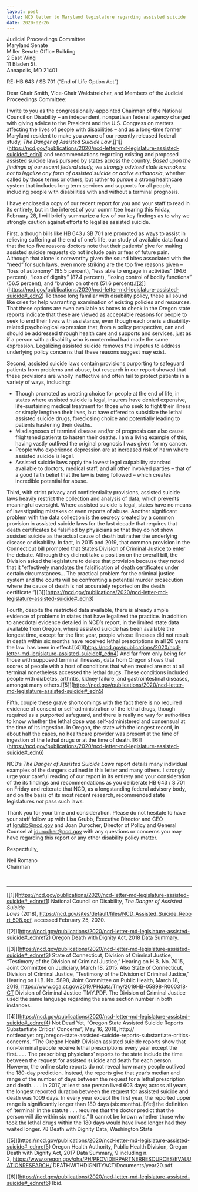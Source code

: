 ```yaml
---
layout: post
title: NCD letter to Maryland legislature regarding assisted suicide
date: 2020-02-26
---
```

Judicial Proceedings Committee\
Maryland Senate\
Miller Senate Office Building\
2 East Wing\
11 Bladen St.\
Annapolis, MD 21401

RE: HB 643 / SB 701 (“End of Life Option Act”)

Dear Chair Smith, Vice-Chair Waldstreicher, and Members of the Judicial Proceedings Committee:

I write to you as the congressionally-appointed Chairman of the National Council on Disability – an independent, nonpartisan federal agency charged with giving advice to the President and the U.S. Congress on matters affecting the lives of people with disabilities – and as a long-time former Maryland resident to make you aware of our recently released federal study, *The Danger of Assisted Suicide Law*,[\[1]](https://ncd.gov/publications/2020/ncd-letter-md-legislature-assisted-suicide#_edn1) and recommendations regarding existing and proposed assisted suicide laws pursued by states across the country. *Based upon the findings of our recent federal study, we strongly advised state lawmakers not to legalize any form of assisted suicide or active euthanasia*, whether called by those terms or others, but rather to pursue a strong healthcare system that includes long term services and supports for all people, including people with disabilities with and without a terminal prognosis.

I have enclosed a copy of our recent report for you and your staff to read in its entirety, but in the interest of your committee hearing this Friday, February 28, I will briefly summarize a few of our key findings as to why we strongly caution against efforts to legalize assisted suicide.

First, although bills like HB 643 / SB 701 are promoted as ways to assist in relieving suffering at the end of one’s life, our study of available data found that the top five reasons doctors note that their patients’ give for making assisted suicide requests do not include pain or fear of future pain. Although that alone is noteworthy given the sound bites associated with the “need” for such laws, even more striking are the top five reasons given – “loss of autonomy” (95.5 percent), “less able to engage in activities” (94.6 percent), “loss of dignity” (87.4 percent), “losing control of bodily functions” (56.5 percent), and “burden on others (51.6 percent).[\[2]](https://ncd.gov/publications/2020/ncd-letter-md-legislature-assisted-suicide#_edn2) To those long familiar with disability policy, these all sound like cries for help warranting examination of existing policies and resources. That these options are even available as boxes to check in the Oregon state reports indicate that these are viewed as acceptable reasons for people to seek to end their lives with assistance, even though each one is a disability-related psychological expression that, from a policy perspective, can and should be addressed through health care and supports and services, just as if a person with a disability who is nonterminal had made the same expression. Legalizing assisted suicide removes the impetus to address underlying policy concerns that these reasons suggest may exist.

Second, assisted suicide laws contain provisions purporting to safeguard patients from problems and abuse, but research in our report showed that these provisions are wholly ineffective and often fail to protect patients in a variety of ways, including:

* Though promoted as creating choice for people at the end of life, in states where assisted suicide is legal, insurers have denied expensive, life-sustaining medical treatment for those who seek to fight their illness or simply lengthen their lives, but have offered to subsidize the lethal assisted suicide drugs, foreclosing choice and potentially leading to patients hastening their deaths.
* Misdiagnoses of terminal disease and/or of prognosis can also cause frightened patients to hasten their deaths. I am a living example of this, having vastly outlived the original prognosis I was given for my cancer.
* People who experience depression are at increased risk of harm where assisted suicide is legal.
* Assisted suicide laws apply the lowest legal culpability standard available to doctors, medical staff, and all other involved parties – that of a good faith belief that the law is being followed – which creates incredible potential for abuse.

Third, with strict privacy and confidentiality provisions, assisted suicide laws heavily restrict the collection and analysis of data, which prevents meaningful oversight. Where assisted suicide is legal, states have no means of investigating mistakes or even reports of abuse. Another significant problem with the data collection is the secrecy created by a common provision in assisted suicide laws for the last decade that requires that death certificates be falsified by physicians so that they do not show assisted suicide as the actual cause of death but rather the underlying disease or disability. In fact, in 2015 and 2019, that common provision in the Connecticut bill prompted that State’s Division of Criminal Justice to enter the debate. Although they did not take a position on the overall bill, the Division asked the legislature to delete that provision because they noted that it “effectively mandates the falsification of death certificates under certain circumstances… The practical problem for the criminal justice system and the courts will be confronting a potential murder prosecution where the cause of death is not accurately reported on the death certificate.”[\[3]](https://ncd.gov/publications/2020/ncd-letter-md-legislature-assisted-suicide#_edn3)

Fourth, despite the restricted data available, there is already ample evidence of problems in states that have legalized the practice. In addition to anecdotal evidence detailed in NCD’s report, in the limited state data available from Oregon, where assisted suicide has been available the longest time, except for the first year, people whose illnesses did not result in death within six months have received lethal prescriptions in all 20 years the law  has been in effect.[\[4]](https://ncd.gov/publications/2020/ncd-letter-md-legislature-assisted-suicide#_edn4) And far from only being for those with supposed terminal illnesses, data from Oregon shows that scores of people with a host of conditions that when treated are not at all terminal nonetheless accessed the lethal drugs. These conditions included people with diabetes, arthritis, kidney failure, and gastrointestinal diseases, amongst many others.[\[5]](https://ncd.gov/publications/2020/ncd-letter-md-legislature-assisted-suicide#_edn5)

Fifth, couple these grave shortcomings with the fact there is no required evidence of consent or self-administration of the lethal drugs, though required as a purported safeguard, and there is really no way for authorities to know whether the lethal dose was self-administered and consensual at the time of its ingestion. In Oregon, the state with the longest record, in about half the cases, no healthcare provider was present at the time of ingestion of the lethal drugs or at the time of death.[\[6]](https://ncd.gov/publications/2020/ncd-letter-md-legislature-assisted-suicide#_edn6)

NCD’s *The Danger of Assisted Suicide Laws* report details many individual examples of the dangers outlined in this letter and many others. I strongly urge your careful reading of our report in its entirety and your consideration of the its findings and recommendations as you deliberate HB 643 / S 701 on Friday and reiterate that NCD, as a longstanding federal advisory body, and on the basis of its most recent research, recommended state legislatures *not* pass such laws.

Thank you for your time and consideration. Please do not hesitate to have your staff follow up with Lisa Grubb, Executive Director and CEO at [lgrubb@ncd.gov](mailto:lgrubb@ncd.gov) and Joan Durocher, Director of Policy and General Counsel at [jdurocher@ncd.gov](mailto:jdurocher@ncd.gov) with any questions or concerns you may have regarding this report or any other disability policy matter.

Respectfully,

Neil Romano\
Chairman

 

- - -

[\[1]](https://ncd.gov/publications/2020/ncd-letter-md-legislature-assisted-suicide#_ednref1) National Council on Disability, *The Danger of Assisted Suicide Laws* (2018), <https://ncd.gov/sites/default/files/NCD_Assisted_Suicide_Report_508.pdf>, accessed February 25, 2020.

[\[2]](https://ncd.gov/publications/2020/ncd-letter-md-legislature-assisted-suicide#_ednref2) Oregon Death with Dignity Act, 2018 Data Summary.

[\[3]](https://ncd.gov/publications/2020/ncd-letter-md-legislature-assisted-suicide#_ednref3) State of Connecticut, Division of Criminal Justice, “Testimony of the Division of Criminal Justice,” Hearing on H.B. No. 7015, Joint Committee on Judiciary, March 18, 2015. Also State of Connecticut, Division of Criminal Justice, “Testimony of the Division of Criminal Justice,” Hearing on H.B. No. 5898, Joint Committee on Public Health, March 18, 2019, <https://www.cga.ct.gov/2019/PHdata/Tmy/2019HB-05898-R000318-CT> Division of Criminal Justice-TMY.PDF. The Division of Criminal Justice used the same language regarding the same section number in both instances.

[\[4]](https://ncd.gov/publications/2020/ncd-letter-md-legislature-assisted-suicide#_ednref4) Not Dead Yet, “Oregon State Assisted Suicide Reports Substantiate Critics’ Concerns”, May 16, 2018, http:// notdeadyet.org/oregon-state-assisted-suicide-reports-substantiate-critics-concerns. “The Oregon Health Division assisted suicide reports show that non-terminal people receive lethal prescriptions every year except the first. . . . The prescribing physicians’ reports to the state include the time between the request for assisted suicide and death for each person. However, the online state reports do not reveal how many people outlived the 180-day prediction. Instead, the reports give that year’s median and range of the number of days between the request for a lethal prescription and death. . . . In 2017, at least one person lived 603 days; across all years, the longest reported duration between the request for assisted suicide and death was 1009 days. In every year except the first year, the reported upper range is significantly longer than 180 days (six months). \[Yet] the definition of ‘terminal’ in the statute . . . requires that the doctor predict that the person will die within six months.” It cannot be known whether those who took the lethal drugs within the 180 days would have lived longer had they waited longer. 78 Death with Dignity Data, Washington State

[\[5]](https://ncd.gov/publications/2020/ncd-letter-md-legislature-assisted-suicide#_ednref5) Oregon Health Authority, Public Health Division, Oregon Death with Dignity Act, 2017 Data Summary, 9 including n. 2, <https://www.oregon.gov/oha/PH/PROVIDERPARTNERRESOURCES/EVALUATIONRESEARCH/> DEATHWITHDIGNITYACT/Documents/year20.pdf. 

[\[6]](https://ncd.gov/publications/2020/ncd-letter-md-legislature-assisted-suicide#_ednref6) Ibid.
